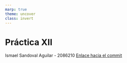 ```yaml
---
marp: true
theme: uncover
class: invert
---
```


# Práctica XII

Ismael Sandoval Aguilar - 2086210
[Enlace hacia el commit](https://github.com/bgr8594/Laboratorio-032-2023/commit/3ddf7473e8c3c6f4e8633d08f9b872cea34d4273)


